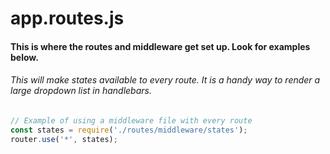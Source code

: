 
# app.routes.js
#### This is where the routes and middleware get set up. Look for examples below.


###### This will make states available to every route. It is a handy way to render a large dropdown list in handlebars.
```js
// Example of using a middleware file with every route
const states = require('./routes/middleware/states');
router.use('*', states);
```